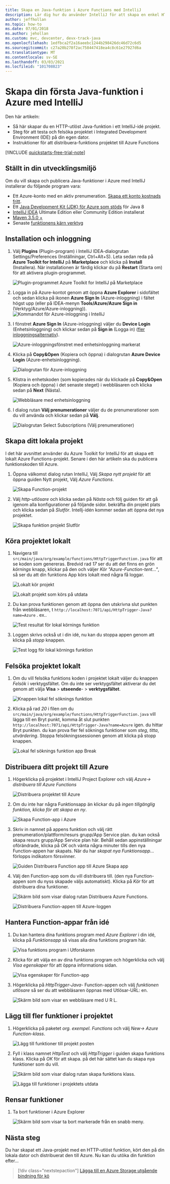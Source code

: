 ```yaml
---
title: Skapa en Java-funktion i Azure Functions med IntelliJ
description: Lär dig hur du använder IntelliJ för att skapa en enkel HTTP-utlöst Java-funktion som du sedan publicerar för att köra i en miljö utan server i Azure.
author: jeffhollan
ms.topic: how-to
ms.date: 07/01/2018
ms.author: jehollan
ms.custom: mvc, devcenter, devx-track-java
ms.openlocfilehash: 1edfbca2f2a16aeebc1244b298426dc46d72c6d5
ms.sourcegitcommit: c27a20b278f2ac758447418ea4c8c61e27927d6a
ms.translationtype: MT
ms.contentlocale: sv-SE
ms.lasthandoff: 03/03/2021
ms.locfileid: "101708823"
---
```

# <a name="create-your-first-java-function-in-azure-using-intellij"></a>Skapa din första Java-funktion i Azure med IntelliJ

Den här artikeln:
- Så här skapar du en HTTP-utlöst Java-funktion i ett IntelliJ-idé projekt.
- Steg för att testa och felsöka projektet i Integrated Development Environment (IDE) på din egen dator.
- Instruktioner för att distribuera-funktions projektet till Azure Functions

<!-- TODO ![Access a Hello World function from the command line with cURL](media/functions-create-java-maven/hello-azure.png) -->

[!INCLUDE [quickstarts-free-trial-note](../../includes/quickstarts-free-trial-note.md)]

## <a name="set-up-your-development-environment"></a>Ställt in din utvecklingsmiljö

Om du vill skapa och publicera Java-funktioner i Azure med IntelliJ installerar du följande program vara:

+ Ett Azure-konto med en aktiv prenumeration. [Skapa ett konto kostnads fritt](https://azure.microsoft.com/free/?ref=microsoft.com&utm_source=microsoft.com&utm_medium=docs&utm_campaign=visualstudio).
+ Ett [Java Development Kit (JDK) för Azure som stöds](/azure/developer/java/fundamentals/java-jdk-long-term-support) för Java 8
+ [IntelliJ IDEA](https://www.jetbrains.com/idea/download/) Ultimate Edition eller Community Edition installerat
+ [Maven 3.5.0 +](https://maven.apache.org/download.cgi)
+ Senaste [funktionens kärn verktyg](https://github.com/Azure/azure-functions-core-tools)


## <a name="installation-and-sign-in"></a>Installation och inloggning

1. Välj **Plugins** (Plugin-program) i IntelliJ IDEA-dialogrutan Settings/Preferences (Inställningar, Ctrl+Alt+S). Leta sedan reda på **Azure Toolkit for IntelliJ** på **Marketplace** och klicka på **Install** (Installera). När installationen är färdig klickar du på **Restart** (Starta om) för att aktivera plugin-programmet. 

    ![Plugin-programmet Azure Toolkit for IntelliJ på Marketplace][marketplace]

2. Logga in på Azure-kontot genom att öppna **Azure Explorer** i sidofältet och sedan klicka på ikonen **Azure Sign In** (Azure-inloggning) i fältet högst upp (eller på IDEA-menyn **Tools/Azure/Azure Sign in** (Verktyg/Azure/Azure-inloggning)).
    ![Kommandot för Azure-inloggning i IntelliJ][intellij-azure-login]

3. I fönstret **Azure Sign In** (Azure-inloggning) väljer du **Device Login** (Enhetsinloggning) och klickar sedan på **Sign in** (Logga in) ([fler inloggningsalternativ](/azure/developer/java/toolkit-for-intellij/sign-in-instructions)).

   ![Azure-inloggningsfönstret med enhetsinloggning markerat][intellij-azure-popup]

4. Klicka på **Copy&Open** (Kopiera och öppna) i dialogrutan **Azure Device Login** (Azure-enhetsinloggning).

   ![Dialogrutan för Azure-inloggning][intellij-azure-copycode]

5. Klistra in enhetskoden (som kopierades när du klickade på **Copy&Open** (Kopiera och öppna) i det senaste steget) i webbläsaren och klicka sedan på **Next** (Nästa).

   ![Webbläsare med enhetsinloggning][intellij-azure-link-ms-account]

6. I dialog rutan **Välj prenumerationer** väljer du de prenumerationer som du vill använda och klickar sedan på **Välj**.

   ![Dialogrutan Select Subscriptions (Välj prenumerationer)][intellij-azure-login-select-subs]
   
## <a name="create-your-local-project"></a>Skapa ditt lokala projekt

I det här avsnittet använder du Azure Toolkit for IntelliJ för att skapa ett lokalt Azure Functions-projekt. Senare i den här artikeln ska du publicera funktionskoden till Azure. 

1. Öppna välkomst dialog rutan IntelliJ, Välj *Skapa nytt projekt* för att öppna guiden Nytt projekt, Välj *Azure Functions*.

    ![Skapa Function-projekt](media/functions-create-first-java-intellij/create-functions-project.png)

1. Välj *http-utlösare* och klicka sedan på *Nästa* och följ guiden för att gå igenom alla konfigurationer på följande sidor. bekräfta din projekt plats och klicka sedan på *Slutför*. Intellj-idén kommer sedan att öppna det nya projektet.

    ![Skapa funktion projekt Slutför](media/functions-create-first-java-intellij/create-functions-project-finish.png)

## <a name="run-the-project-locally"></a>Köra projektet lokalt

1. Navigera till `src/main/java/org/example/functions/HttpTriggerFunction.java` för att se koden som genereras. Bredvid rad *17* ser du att det finns en grön *körnings* knapp, klickar på den och väljer *Kör "Azure-Function-tent..."*, så ser du att din funktions App körs lokalt med några få loggar.

    ![Lokalt kör projekt](media/functions-create-first-java-intellij/local-run-functions-project.png)

    ![Lokalt projekt som körs på utdata](media/functions-create-first-java-intellij/local-run-functions-output.png)

1. Du kan prova funktionen genom att öppna den utskrivna slut punkten från webbläsaren, t `http://localhost:7071/api/HttpTrigger-Java?name=Azure` . ex..

    ![Test resultat för lokal körnings funktion](media/functions-create-first-java-intellij/local-run-functions-test.png)

1. Loggen skrivs också ut i din idé, nu kan du stoppa appen genom att klicka på *stopp* knappen.

    ![Test logg för lokal körnings funktion](media/functions-create-first-java-intellij/local-run-functions-log.png)

## <a name="debug-the-project-locally"></a>Felsöka projektet lokalt

1. Om du vill felsöka funktions koden i projektet lokalt väljer du knappen *Felsök* i verktygsfältet. Om du inte ser verktygsfältet aktiverar du det genom att välja **Visa**  >  **utseende**-  >  **verktygsfältet**.

    ![Knappen lokal fel söknings funktion](media/functions-create-first-java-intellij/local-debug-functions-button.png)

1. Klicka på rad *20* i filen om du `src/main/java/org/example/functions/HttpTriggerFunction.java` vill lägga till en Bryt punkt, komma åt slut punkten `http://localhost:7071/api/HttpTrigger-Java?name=Azure` igen. du hittar Bryt punkten. du kan prova fler fel söknings funktioner som *steg*, *titta*, *utvärdering*. Stoppa felsökningssessionen genom att klicka på stopp knappen.

    ![Lokal fel söknings funktion app Break](media/functions-create-first-java-intellij/local-debug-functions-break.png)

## <a name="deploy-your-project-to-azure"></a>Distribuera ditt projekt till Azure

1. Högerklicka på projektet i IntelliJ Project Explorer och välj *Azure-> distribuera till Azure Functions*

    ![Distribuera projektet till Azure](media/functions-create-first-java-intellij/deploy-functions-to-azure.png)

1. Om du inte har några Funktionsapp än klickar du på *ingen tillgänglig funktion, klicka för att skapa en ny*.

    ![Skapa Function-app i Azure](media/functions-create-first-java-intellij/deploy-functions-create-app.png)

1. Skriv in namnet på appens funktion och välj rätt prenumeration/plattform/resurs grupp/App Service plan. du kan också skapa resurs grupp/App Service plan här. Behåll sedan appinställningar oförändrade, klicka på *OK* och vänta några minuter tills den nya Function-appen har skapats. När du har *skapat nya Funktionsapp...* förlopps indikatorn försvinner.

    ![Guiden Distribuera Function app till Azure Skapa app](media/functions-create-first-java-intellij/deploy-functions-create-app-wizard.png)

1. Välj den Function-app som du vill distribuera till. (den nya Function-appen som du nyss skapade väljs automatiskt). Klicka på *Kör* för att distribuera dina funktioner.

    ![Skärm bild som visar dialog rutan Distribuera Azure Functions.](media/functions-create-first-java-intellij/deploy-functions-run.png)

    ![Distribuera Function-appen till Azure-loggen](media/functions-create-first-java-intellij/deploy-functions-log.png)

## <a name="manage-function-apps-from-idea"></a>Hantera Function-appar från idé

1. Du kan hantera dina funktions program med *Azure Explorer* i din idé, klicka på *Funktionsapp* så visas alla dina funktions program här.

    ![Visa funktions program i Utforskaren](media/functions-create-first-java-intellij/explorer-view-functions.png)

1. Klicka för att välja en av dina funktions program och högerklicka och välj *Visa egenskaper* för att öppna informations sidan. 

    ![Visa egenskaper för Function-app](media/functions-create-first-java-intellij/explorer-functions-show-properties.png)

1. Högerklicka på *HttpTrigger-Java-* Function-appen och välj *funktionen utlösare* så ser du att webbläsaren öppnas med Utlösar-URL: en.

    ![Skärm bild som visar en webbläsare med U R L.](media/functions-create-first-java-intellij/explorer-trigger-functions.png)

## <a name="add-more-functions-to-the-project"></a>Lägg till fler funktioner i projektet

1. Högerklicka på paketet *org. exempel. Functions* och välj *New-> Azure Function-klass*. 

    ![Lägg till funktioner till projekt posten](media/functions-create-first-java-intellij/add-functions-entry.png)

1. Fyll i klass namnet *HttpTest* och välj *HttpTrigger* i guiden skapa funktions klass. Klicka på *OK* för att skapa. på det här sättet kan du skapa nya funktioner som du vill.

    ![Skärm bild som visar dialog rutan skapa funktions klass.](media/functions-create-first-java-intellij/add-functions-trigger.png)
    
    ![Lägga till funktioner i projektets utdata](media/functions-create-first-java-intellij/add-functions-output.png)

## <a name="cleaning-up-functions"></a>Rensar funktioner

1. Ta bort funktioner i Azure Explorer
      
      ![Skärm bild som visar ta bort markerade från en snabb meny.](media/functions-create-first-java-intellij/delete-function.png)
      

## <a name="next-steps"></a>Nästa steg

Du har skapat ett Java-projekt med en HTTP-utlöst funktion, kört den på din lokala dator och distribuerat den till Azure. Nu kan du utöka din funktion efter...

> [!div class="nextstepaction"]
> [Lägga till en Azure Storage utgående bindning för kö](./functions-add-output-binding-storage-queue-java.md)


[marketplace]:./media/functions-create-first-java-intellij/marketplace.png
[intellij-azure-login]: media/functions-create-first-java-intellij/intellij-azure-login.png
[intellij-azure-popup]: media/functions-create-first-java-intellij/intellij-azure-login-popup.png
[intellij-azure-copycode]: media/functions-create-first-java-intellij/intellij-azure-login-copyopen.png
[intellij-azure-link-ms-account]: media/functions-create-first-java-intellij/intellij-azure-login-linkms-account.png
[intellij-azure-login-select-subs]: media/functions-create-first-java-intellij/intellij-azure-login-selectsubs.png
